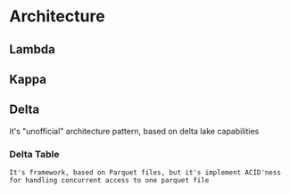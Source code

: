 # Architecture

## Lambda



## Kappa



## Delta

it's "unofficial" architecture pattern, based on delta lake capabilities<br>


### Delta Table
	It's framework, based on Parquet files, but it's implement ACID'ness for handling concurrent access to one parquet file